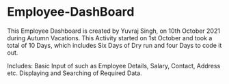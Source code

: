 # Employee-DashBoard
This Employee Dashboard is created by Yuvraj Singh, on 
10th October 2021 during Autumn Vacations.
This Activity started on 1st October and took a total of 10 Days, which includes Six Days of Dry run and four Days to code it out.

Includes:
Basic Input of such as Employee Details, Salary, Contact, Address etc.
Displaying and Searching of Required Data.

